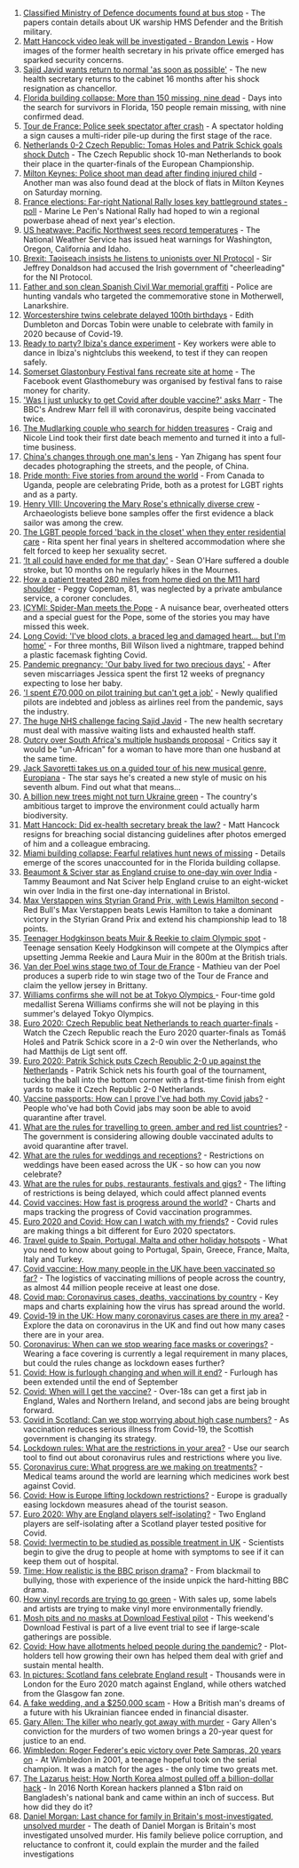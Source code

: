 1. [Classified Ministry of Defence documents found at bus stop](https://www.bbc.co.uk/news/uk-57624942) - The papers contain details about UK warship HMS Defender and the British military.
2. [Matt Hancock video leak will be investigated - Brandon Lewis](https://www.bbc.co.uk/news/uk-politics-57628523) - How images of the former health secretary in his private office emerged has sparked security concerns.
3. [Sajid Javid wants return to normal 'as soon as possible'](https://www.bbc.co.uk/news/uk-57627708) - The new health secretary returns to the cabinet 16 months after his shock resignation as chancellor.
4. [Florida building collapse: More than 150 missing, nine dead](https://www.bbc.co.uk/news/world-us-canada-57631698) - Days into the search for survivors in Florida, 150 people remain missing, with nine confirmed dead.
5. [Tour de France: Police seek spectator after crash](https://www.bbc.co.uk/news/world-europe-57631134) - A spectator holding a sign causes a multi-rider pile-up during the first stage of the race.
6. [Netherlands 0-2 Czech Republic: Tomas Holes and Patrik Schick goals shock Dutch](https://www.bbc.co.uk/sport/football/51198518) - The Czech Republic shock 10-man Netherlands to book their place in the quarter-finals of the European Championship.
7. [Milton Keynes: Police shoot man dead after finding injured child](https://www.bbc.co.uk/news/uk-england-beds-bucks-herts-57627055) - Another man was also found dead at the block of flats in Milton Keynes on Saturday morning.
8. [France elections: Far-right National Rally loses key battleground states - poll](https://www.bbc.co.uk/news/world-europe-57631418) - Marine Le Pen's National Rally had hoped to win a regional powerbase ahead of next year's election.
9. [US heatwave: Pacific Northwest sees record temperatures](https://www.bbc.co.uk/news/world-us-canada-57626173) - The National Weather Service has issued heat warnings for Washington, Oregon, California and Idaho.
10. [Brexit: Taoiseach insists he listens to unionists over NI Protocol](https://www.bbc.co.uk/news/world-europe-57631812) - Sir Jeffrey Donaldson had accused the Irish government of "cheerleading" for the NI Protocol.
11. [Father and son clean Spanish Civil War memorial graffiti](https://www.bbc.co.uk/news/uk-scotland-glasgow-west-57631372) - Police are hunting vandals who targeted the commemorative stone in Motherwell, Lanarkshire.
12. [Worcestershire twins celebrate delayed 100th birthdays](https://www.bbc.co.uk/news/uk-england-hereford-worcester-57631022) - Edith Dumbleton and Dorcas Tobin were unable to celebrate with family in 2020 because of Covid-19.
13. [Ready to party? Ibiza's dance experiment](https://www.bbc.co.uk/news/world-europe-57614377) - Key workers were able to dance in Ibiza's nightclubs this weekend, to test if they can reopen safely.
14. [Somerset Glastonbury Festival fans recreate site at home](https://www.bbc.co.uk/news/uk-england-somerset-57628893) - The Facebook event Glasthomebury was organised by festival fans to raise money for charity.
15. ['Was I just unlucky to get Covid after double vaccine?' asks Marr](https://www.bbc.co.uk/news/uk-57628287) - The BBC's Andrew Marr fell ill with coronavirus, despite being vaccinated twice.
16. [The Mudlarking couple who search for hidden treasures](https://www.bbc.co.uk/news/uk-scotland-57583068) - Craig and Nicole Lind took their first date beach memento and turned it into a full-time business.
17. [China's changes through one man's lens](https://www.bbc.co.uk/news/world-asia-china-57603023) - Yan Zhigang has spent four decades photographing the streets, and the people, of China.
18. [Pride month: Five stories from around the world](https://www.bbc.co.uk/news/world-57604310) - From Canada to Uganda, people are celebrating Pride, both as a protest for LGBT rights and as a party.
19. [Henry VIII: Uncovering the Mary Rose's ethnically diverse crew](https://www.bbc.co.uk/news/uk-wales-57601942) - Archaeologists believe bone samples offer the first evidence a black sailor was among the crew.
20. [The LGBT people forced 'back in the closet' when they enter residential care](https://www.bbc.co.uk/news/uk-57604411) - Rita spent her final years in sheltered accommodation where she felt forced to keep her sexuality secret.
21. [‘It all could have ended for me that day'](https://www.bbc.co.uk/news/uk-northern-ireland-57586924) - Sean O'Hare suffered a double stroke, but 10 months on he regularly hikes in the Mournes.
22. [How a patient treated 280 miles from home died on the M11 hard shoulder](https://www.bbc.co.uk/news/uk-england-norfolk-57575298) - Peggy Copeman, 81, was neglected by a private ambulance service, a coroner concludes.
23. [ICYMI: Spider-Man meets the Pope](https://www.bbc.co.uk/news/world-57589858) - A nuisance bear, overheated otters and a special guest for the Pope, some of the stories you may have missed this week.
24. [Long Covid: 'I've blood clots, a braced leg and damaged heart... but I'm home'](https://www.bbc.co.uk/news/uk-57569540) - For three months, Bill Wilson lived a nightmare, trapped behind a plastic facemask fighting Covid.
25. [Pandemic pregnancy: 'Our baby lived for two precious days'](https://www.bbc.co.uk/news/uk-57627740) - After seven miscarriages Jessica spent the first 12 weeks of pregnancy expecting to lose her baby.
26. ['I spent £70,000 on pilot training but can't get a job'](https://www.bbc.co.uk/news/business-57449833) - Newly qualified pilots are indebted and jobless as airlines reel from the pandemic, says the industry.
27. [The huge NHS challenge facing Sajid Javid](https://www.bbc.co.uk/news/health-57628533) - The new health secretary must deal with massive waiting lists and exhausted health staff.
28. [Outcry over South Africa's multiple husbands proposal](https://www.bbc.co.uk/news/world-africa-57548646) - Critics say it would be "un-African" for a woman to have more than one husband at the same time.
29. [Jack Savoretti takes us on a guided tour of his new musical genre, Europiana](https://www.bbc.co.uk/news/entertainment-arts-57609207) - The star says he's created a new style of music on his seventh album. Find out what that means...
30. [A billion new trees might not turn Ukraine green](https://www.bbc.co.uk/news/world-europe-57566701) - The country's ambitious target to improve the environment could actually harm biodiversity.
31. [Matt Hancock: Did ex-health secretary break the law?](https://www.bbc.co.uk/news/57611369) - Matt Hancock resigns for breaching social distancing guidelines after photos emerged of him and a colleague embracing.
32. [Miami building collapse: Fearful relatives hunt news of missing](https://www.bbc.co.uk/news/world-us-canada-57609104) - Details emerge of the scores unaccounted for in the Florida building collapse.
33. [Beaumont & Sciver star as England cruise to one-day win over India](https://www.bbc.co.uk/sport/cricket/57629552) - Tammy Beaumont and Nat Sciver help England cruise to an eight-wicket win over India in the first one-day international in Bristol.
34. [Max Verstappen wins Styrian Grand Prix, with Lewis Hamilton second](https://www.bbc.co.uk/sport/formula1/57630205) - Red Bull's Max Verstappen beats Lewis Hamilton to take a dominant victory in the Styrian Grand Prix and extend his championship lead to 18 points.
35. [Teenager Hodgkinson beats Muir & Reekie to claim Olympic spot](https://www.bbc.co.uk/sport/athletics/57630226) - Teenage sensation Keely Hodgkinson will compete at the Olympics after upsetting Jemma Reekie and Laura Muir in the 800m at the British trials.
36. [Van der Poel wins stage two of Tour de France](https://www.bbc.co.uk/sport/cycling/57630542) - Mathieu van der Poel produces a superb ride to win stage two of the Tour de France and claim the yellow jersey in Brittany.
37. [Williams confirms she will not be at Tokyo Olympics ](https://www.bbc.co.uk/sport/tennis/57629964) - Four-time gold medallist Serena Williams confirms she will not be playing in this summer's delayed Tokyo Olympics.
38. [Euro 2020: Czech Republic beat Netherlands to reach quarter-finals](https://www.bbc.co.uk/sport/av/football/57632085) - Watch the Czech Republic reach the Euro 2020 quarter-finals as Tomáš Holeš and Patrik Schick score in a 2-0 win over the Netherlands, who had Matthijs de Ligt sent off.
39. [Euro 2020: Patrik Schick puts Czech Republic 2-0 up against the Netherlands](https://www.bbc.co.uk/sport/av/football/57632081) - Patrik Schick nets his fourth goal of the tournament, tucking the ball into the bottom corner with a first-time finish from eight yards to make it Czech Republic 2-0 Netherlands.
40. [Vaccine passports: How can I prove I've had both my Covid jabs?](https://www.bbc.co.uk/news/explainers-55718553) - People who've had both Covid jabs may soon be able to avoid quarantine after travel.
41. [What are the rules for travelling to green, amber and red list countries?](https://www.bbc.co.uk/news/explainers-52544307) - The government is considering allowing double vaccinated adults to avoid quarantine after travel.
42. [What are the rules for weddings and receptions?](https://www.bbc.co.uk/news/explainers-52811509) - Restrictions on weddings have been eased across the UK - so how can you now celebrate?
43. [What are the rules for pubs, restaurants, festivals and gigs?](https://www.bbc.co.uk/news/business-52977388) - The lifting of restrictions is being delayed, which could affect planned events
44. [Covid vaccines: How fast is progress around the world?](https://www.bbc.co.uk/news/world-56237778) - Charts and maps tracking the progress of Covid vaccination programmes.
45. [Euro 2020 and Covid: How can I watch with my friends?](https://www.bbc.co.uk/news/uk-57386719) - Covid rules are making things a bit different for Euro 2020 spectators.
46. [Travel guide to Spain, Portugal, Malta and other holiday hotspots](https://www.bbc.co.uk/news/explainers-56997931) - What you need to know about going to Portugal, Spain, Greece, France, Malta, Italy and Turkey.
47. [Covid vaccine: How many people in the UK have been vaccinated so far?](https://www.bbc.co.uk/news/health-55274833) - The logistics of vaccinating millions of people across the country, as almost 44 million people receive at least one dose.
48. [Covid map: Coronavirus cases, deaths, vaccinations by country](https://www.bbc.co.uk/news/world-51235105) - Key maps and charts explaining how the virus has spread around the world.
49. [Covid-19 in the UK: How many coronavirus cases are there in my area?](https://www.bbc.co.uk/news/uk-51768274) - Explore the data on coronavirus in the UK and find out how many cases there are in your area.
50. [Coronavirus: When can we stop wearing face masks or coverings?](https://www.bbc.co.uk/news/health-51205344) - Wearing a face covering is currently a legal requirement in many places, but could the rules change as lockdown eases further?
51. [Covid: How is furlough changing and when will it end?](https://www.bbc.co.uk/news/explainers-52135342) - Furlough has been extended until the end of September
52. [Covid: When will I get the vaccine?](https://www.bbc.co.uk/news/health-55045639) - Over-18s can get a first jab in England, Wales and Northern Ireland, and second jabs are being brought forward.
53. [Covid in Scotland: Can we stop worrying about high case numbers?](https://www.bbc.co.uk/news/uk-scotland-57581952) - As vaccination reduces serious illness from Covid-19, the Scottish government is changing its strategy.
54. [Lockdown rules: What are the restrictions in your area?](https://www.bbc.co.uk/news/uk-54373904) - Use our search tool to find out about coronavirus rules and restrictions where you live.
55. [Coronavirus cure: What progress are we making on treatments?](https://www.bbc.co.uk/news/health-52354520) - Medical teams around the world are learning which medicines work best against Covid.
56. [Covid: How is Europe lifting lockdown restrictions?](https://www.bbc.co.uk/news/explainers-53640249) - Europe is gradually easing lockdown measures ahead of the tourist season.
57. [Euro 2020: Why are England players self-isolating?](https://www.bbc.co.uk/news/explainers-57568450) - Two England players are self-isolating after a Scotland player tested positive for Covid.
58. [Covid: Ivermectin to be studied as possible treatment in UK](https://www.bbc.co.uk/news/health-57570377) - Scientists begin to give the drug to people at home with symptoms to see if it can keep them out of hospital.
59. [Time: How realistic is the BBC prison drama?](https://www.bbc.co.uk/news/newsbeat-57554537) - From blackmail to bullying, those with experience of the inside unpick the hard-hitting BBC drama.
60. [How vinyl records are trying to go green](https://www.bbc.co.uk/news/entertainment-arts-57572663) - With sales up, some labels and artists are trying to make vinyl more environmentally friendly.
61. [Mosh pits and no masks at Download Festival pilot](https://www.bbc.co.uk/news/entertainment-arts-57537108) - This weekend's Download Festival is part of a live event trial to see if large-scale gatherings are possible.
62. [Covid: How have allotments helped people during the pandemic?](https://www.bbc.co.uk/news/uk-england-essex-57438179) - Plot-holders tell how growing their own has helped them deal with grief and sustain mental health.
63. [In pictures: Scotland fans celebrate England result](https://www.bbc.co.uk/news/uk-scotland-57525529) - Thousands were in London for the Euro 2020 match against England, while others watched from the Glasgow fan zone.
64. [A fake wedding, and a $250,000 scam](https://www.bbc.co.uk/news/world-europe-57358241) - How a British man's dreams of a future with his Ukrainian fiancee ended in financial disaster.
65. [Gary Allen: The killer who nearly got away with murder](https://www.bbc.co.uk/news/uk-england-57331321) - Gary Allen's conviction for the murders of two women brings a 20-year quest for justice to an end.
66. [Wimbledon: Roger Federer's epic victory over Pete Sampras, 20 years on](https://www.bbc.co.uk/sport/tennis/57514035) - At Wimbledon in 2001, a teenage hopeful took on the serial champion. It was a match for the ages - the only time two greats met.
67. [The Lazarus heist: How North Korea almost pulled off a billion-dollar hack](https://www.bbc.co.uk/news/stories-57520169) - In 2016 North Korean hackers planned a $1bn raid on Bangladesh's national bank and came within an inch of success. But how did they do it?
68. [Daniel Morgan: Last chance for family in Britain's most-investigated, unsolved murder](https://www.bbc.co.uk/news/uk-57073302) - The death of Daniel Morgan is Britain's most investigated unsolved murder. His family believe police corruption, and reluctance to confront it, could explain the murder and the failed investigations
